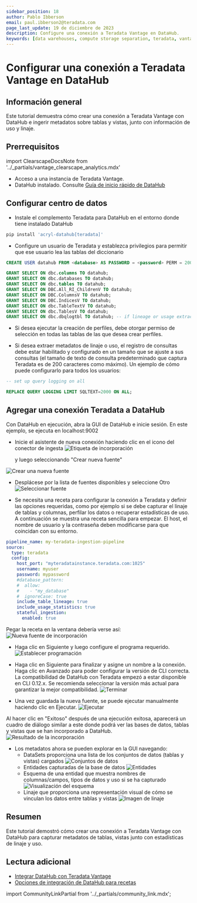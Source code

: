 ```yaml
---
sidebar_position: 18
author: Pablo Ibberson
email: paul.ibberson2@teradata.com
page_last_update: 19 de diciembre de 2023
description: Configure una conexión a Teradata Vantage en DataHub.
keywords: [data warehouses, compute storage separation, teradata, vantage, cloud data platform, object storage, business intelligence, enterprise analytics, datahub, data catalog, data lineage]
---
```


# Configurar una conexión a Teradata Vantage en DataHub

## Información general

Este tutorial demuestra cómo crear una conexión a Teradata Vantage con DataHub e ingerir metadatos sobre tablas y vistas, junto con información de uso y linaje.

## Prerrequisitos

import ClearscapeDocsNote from '../_partials/vantage_clearscape_analytics.mdx'

* Acceso a una instancia de Teradata Vantage.
  <ClearscapeDocsNote />
* DataHub instalado. Consulte [Guía de inicio rápido de DataHub](https://datahubproject.io/docs/quickstart)

## Configurar centro de datos

* Instale el complemento Teradata para DataHub en el entorno donde tiene instalado DataHub

``` bash
pip install 'acryl-datahub[teradata]'
```

* Configure un usuario de Teradata y establezca privilegios para permitir que ese usuario lea las tablas del diccionario

``` sql
CREATE USER datahub FROM <database> AS PASSWORD = <password> PERM = 20000000;

GRANT SELECT ON dbc.columns TO datahub;
GRANT SELECT ON dbc.databases TO datahub;
GRANT SELECT ON dbc.tables TO datahub;
GRANT SELECT ON DBC.All_RI_ChildrenV TO datahub;
GRANT SELECT ON DBC.ColumnsV TO datahub;
GRANT SELECT ON DBC.IndicesV TO datahub;
GRANT SELECT ON dbc.TableTextV TO datahub;
GRANT SELECT ON dbc.TablesV TO datahub;
GRANT SELECT ON dbc.dbqlogtbl TO datahub; -- if lineage or usage extraction is enabled
```
* Si desea ejecutar la creación de perfiles, debe otorgar permiso de selección en todas las tablas de las que desea crear perfiles.

* Si desea extraer metadatos de linaje o uso, el registro de consultas debe estar habilitado y configurado en un tamaño que se ajuste a sus consultas (el tamaño de texto de consulta predeterminado que captura Teradata es de 200 caracteres como máximo). Un ejemplo de cómo puede configurarlo para todos los usuarios:

``` sql
-- set up query logging on all

REPLACE QUERY LOGGING LIMIT SQLTEXT=2000 ON ALL;
```

## Agregar una conexión Teradata a DataHub
Con DataHub en ejecución, abra la GUI de DataHub e inicie sesión.  En este ejemplo, se ejecuta en localhost:9002 

* Inicie el asistente de nueva conexión haciendo clic en el icono del conector de ingesta 
![Etiqueta de incorporación](../other-integrations/images/configure-a-teradata-connection-in-datahub/ingestion-icon.png)

  y luego seleccionando "Crear nueva fuente" 
  
![Crear una nueva fuente](../other-integrations/images/configure-a-teradata-connection-in-datahub/create-new-source.png)

* Desplácese por la lista de fuentes disponibles y seleccione Otro 
![Seleccionar fuente](../other-integrations/images/configure-a-teradata-connection-in-datahub/select-other-source.png)

* Se necesita una receta para configurar la conexión a Teradata y definir las opciones requeridas, como por ejemplo si se debe capturar el linaje de tablas y columnas, perfilar los datos o recuperar estadísticas de uso.  A continuación se muestra una receta sencilla para empezar. El host, el nombre de usuario y la contraseña deben modificarse para que coincidan con su entorno.

``` yaml
pipeline_name: my-teradata-ingestion-pipeline
source:
  type: teradata
  config:
    host_port: "myteradatainstance.teradata.com:1025"
    username: myuser
    password: mypassword
    #database_pattern:
    #  allow:
    #    - "my_database"
    #  ignoreCase: true
    include_table_lineage: true
    include_usage_statistics: true
    stateful_ingestion:
      enabled: true
```

Pegar la receta en la ventana debería verse así: 
![Nueva fuente de incorporación](../other-integrations/images/configure-a-teradata-connection-in-datahub/new-ingestion-source.png)

* Haga clic en Siguiente y luego configure el programa requerido. 
![Establecer programación](../other-integrations/images/configure-a-teradata-connection-in-datahub/set-schedule.png)

* Haga clic en Siguiente para finalizar y asigne un nombre a la conexión. Haga clic en Avanzado para poder configurar la versión de CLI correcta. La compatibilidad de DataHub con Teradata empezó a estar disponible en CLI 0.12.x.  Se recomienda seleccionar la versión más actual para garantizar la mejor compatibilidad.
![Terminar](../other-integrations/images/configure-a-teradata-connection-in-datahub/finish-up.png)

* Una vez guardada la nueva fuente, se puede ejecutar manualmente haciendo clic en Ejecutar. 
![Ejecutar](../other-integrations/images/configure-a-teradata-connection-in-datahub/execute.png)

Al hacer clic en "Exitoso" después de una ejecución exitosa, aparecerá un cuadro de diálogo similar a este donde podrá ver las bases de datos, tablas y vistas que se han incorporado a DataHub.  
![Resultado de la incorporación](../other-integrations/images/configure-a-teradata-connection-in-datahub/ingestion-result.png)

* Los metadatos ahora se pueden explorar en la GUI navegando:
  * DataSets proporciona una lista de los conjuntos de datos (tablas y vistas) cargados
![Conjuntos de datos](../other-integrations/images/configure-a-teradata-connection-in-datahub/datasets.png)
  * Entidades capturadas de la base de datos
![Entidades](../other-integrations/images/configure-a-teradata-connection-in-datahub/entities-list.png)
  * Esquema de una entidad que muestra nombres de columnas/campos, tipos de datos y uso si se ha capturado
![Visualización del esquema](../other-integrations/images/configure-a-teradata-connection-in-datahub/schema.png)
  * Linaje que proporciona una representación visual de cómo se vinculan los datos entre tablas y vistas
![Imagen de linaje](../other-integrations/images/configure-a-teradata-connection-in-datahub/lineage-weather.png)

## Resumen

Este tutorial demostró cómo crear una conexión a Teradata Vantage con DataHub para capturar metadatos de tablas, vistas junto con estadísticas de linaje y uso.

## Lectura adicional
* [Integrar DataHub con Teradata Vantage](https://datahubproject.io/docs/generated/ingestion/sources/teradata)
* [Opciones de integración de DataHub para recetas](https://datahubproject.io/docs/metadata-ingestion/#recipes)

import CommunityLinkPartial from '../_partials/community_link.mdx';

<CommunityLinkPartial />
